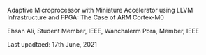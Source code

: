 Adaptive Microprocessor with Miniature Accelerator using LLVM Infrastructure and FPGA: The Case of ARM Cortex-M0  

Ehsan Ali, Student Member, IEEE, Wanchalerm Pora, Member, IEEE

Last upadtaed: 17th June, 2021